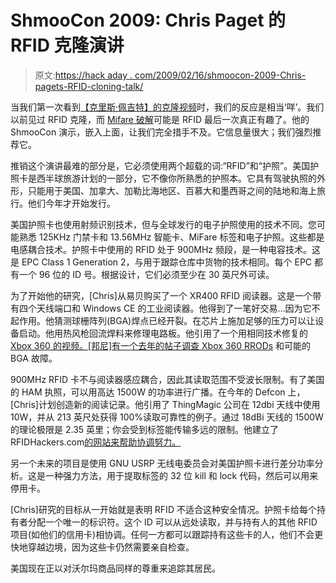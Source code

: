 # ShmooCon 2009: Chris Paget 的 RFID 克隆演讲

> 原文:[https://hack aday . com/2009/02/16/shmoocon-2009-Chris-pagets-RFID-cloning-talk/](https://hackaday.com/2009/02/16/shmoocon-2009-chris-pagets-rfid-cloning-talk/)

当我们第一次看到[【克里斯·佩吉特】的克隆视频](http://hackaday.com/2009/02/02/mobile-rfid-scanning/ "Mobile RFID scanning  - Hack a Day")时，我们的反应是相当‘咩’。我们以前见过 RFID 克隆，而 [Mifare 破解](http://hackaday.com/2008/01/01/24c3-mifare-crypto1-rfid-completely-broken/ "24C3 Mifare crypto1 RFID completely broken  - Hack a Day")可能是 RFID 最后一次真正有趣了。他的 ShmooCon 演示，嵌入上面，让我们完全措手不及。它信息量很大；我们强烈推荐它。

推销这个演讲最难的部分是，它必须使用两个超载的词:“RFID”和“护照”。美国护照卡是西半球旅游计划的一部分，它不像你所熟悉的护照本。它具有驾驶执照的外形，只能用于美国、加拿大、加勒比海地区、百慕大和墨西哥之间的陆地和海上旅行。他们今年才开始发行。

美国护照卡也使用射频识别技术，但与全球发行的电子护照使用的技术不同。您可能熟悉 125KHz 门禁卡和 13.56MHz 智能卡、MiFare 标签和电子护照。这些都是电感耦合技术。护照卡中使用的 RFID 处于 900MHz 频段，是一种电容技术。这是 EPC Class 1 Generation 2，与用于跟踪仓库中货物的技术相同。每个 EPC 都有一个 96 位的 ID 号。根据设计，它们必须至少在 30 英尺外可读。

为了开始他的研究，[Chris]从易贝购买了一个 XR400 RFID 阅读器。这是一个带有四个天线端口和 Windows CE 的工业阅读器。他得到了一笔好交易…因为它不起作用。他猜测球栅阵列(BGA)焊点已经开裂。在芯片上施加足够的压力可以让设备启动。他用热风枪回流焊料来修理电路板。他引用了一个用相同技术修复的 [Xbox 360 的视频。[邦尼]有一个去年的帖子](http://www.youtube.com/watch?v=DVttOR_uez4 "YouTube - Fix Xbox 360 with heat gun")[调查 Xbox 360 RRODs](http://www.bunniestudios.com/blog/?p=223 "bunnie’s blog  » Blog Archive   » Xbox360 RROD (Again)") 和可能的 BGA 故障。

900MHz RFID 卡不与阅读器感应耦合，因此其读取范围不受波长限制。有了美国的 HAM 执照，可以用高达 1500W 的功率进行广播。在今年的 Defcon 上，[Chris]计划创造新的阅读记录。他引用了 ThingMagic 公司在 12dbi 天线中使用 10W，并从 213 英尺处获得 100%读取可靠性的例子。通过 18dBi 天线的 1500W 的理论极限是 2.35 英里；你会受到标签能传输多远的限制。他建立了 RFIDHackers.com[的网站来帮助协调努力。](http://www.rfidhackers.com/ "RFIDHackers.com • Index page")

另一个未来的项目是使用 GNU USRP 无线电委员会对美国护照卡进行差分功率分析。这是一种强力方法，用于提取标签的 32 位 kill 和 lock 代码，然后可以用来停用卡。

[Chris]研究的目标从一开始就是表明 RFID 不适合这种安全情况。护照卡给每个持有者分配一个唯一的标识符。这个 ID 可以从远处读取，并与持有人的其他 RFID 项目(如他们的信用卡)相协调。任何一方都可以跟踪持有这些卡的人，他们不会更快地穿越边境，因为这些卡仍然需要亲自检查。

美国现在正以对沃尔玛商品同样的尊重来追踪其居民。